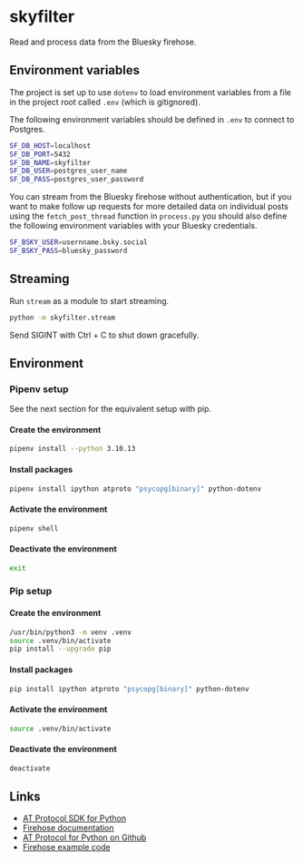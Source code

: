 # skyfilter

Read and process data from the Bluesky firehose.

## Environment variables

The project is set up to use `dotenv` to load environment variables from a file in the project root called `.env` (which is gitignored).

The following environment variables should be defined in `.env` to connect to Postgres.

```zsh
SF_DB_HOST=localhost
SF_DB_PORT=5432
SF_DB_NAME=skyfilter
SF_DB_USER=postgres_user_name
SF_DB_PASS=postgres_user_password
```

You can stream from the Bluesky firehose without authentication, but if you want to make follow up requests for more detailed data on individual posts using the `fetch_post_thread` function in `process.py` you should also define the following environment variables with your Bluesky credentials.

```zsh
SF_BSKY_USER=usernname.bsky.social
SF_BSKY_PASS=bluesky_password
```

## Streaming

Run `stream` as a module to start streaming.

```zsh
python -m skyfilter.stream
```

Send SIGINT with Ctrl + C to shut down gracefully.

## Environment

### Pipenv setup

See the next section for the equivalent setup with pip.

#### Create the environment

```zsh
pipenv install --python 3.10.13
```

#### Install packages

```zsh
pipenv install ipython atproto "psycopg[binary]" python-dotenv
```

#### Activate the environment

```zsh
pipenv shell
```

#### Deactivate the environment

```zsh
exit
```

### Pip setup

#### Create the environment

```zsh
/usr/bin/python3 -m venv .venv
source .venv/bin/activate
pip install --upgrade pip
```

#### Install packages

```zsh
pip install ipython atproto "psycopg[binary]" python-dotenv
```

#### Activate the environment

```zsh
source .venv/bin/activate
```

#### Deactivate the environment

```zsh
deactivate
```

## Links

- [AT Protocol SDK for Python](https://atproto.blue/en/latest/index.html)
- [Firehose documentation](https://atproto.blue/en/latest/atproto_firehose/index.html)
- [AT Protocol for Python on Github](https://github.com/MarshalX/atproto)
- [Firehose example code](https://github.com/MarshalX/atproto/tree/main/examples/firehose)